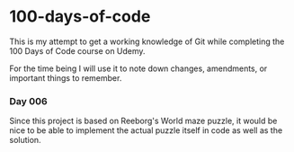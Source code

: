 # 100-days-of-code

This is my attempt to get a working knowledge of Git while completing the 100 Days of Code course on Udemy.

For the time being I will use it to note down changes, amendments, or important things to remember.


### **Day 006**

Since this project is based on Reeborg's World maze puzzle, it would be nice to be able to implement the actual puzzle itself in code as well as the solution.

